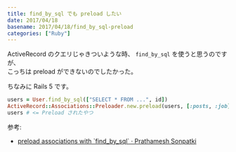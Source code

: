 ```yaml
---
title: find_by_sql でも preload したい
date: 2017/04/18
basename: 2017/04/18/find_by_sql-preload
categories: ["Ruby"]
---
```


ActiveRecord のクエリじゃきついような時、 `find_by_sql` を使うと思うのですが、  
こっちは preload ができないのでしたかった。

ちなみに Rails 5 です。

```ruby
users = User.find_by_sql(["SELECT * FROM ...", id])
ActiveRecord::Associations::Preloader.new.preload(users, [:posts, :job])
users # <= Preload されたやつ
```

参考:

- [preload associations with \`find_by_sql\` · Prathamesh Sonpatki](http://cha1tanya.com/2013/10/26/preload-associations-with-find-by-sql.html)
